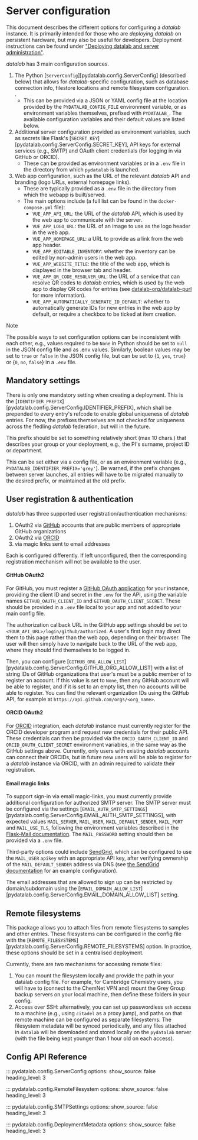 # Server configuration

This document describes the different options for configuring a *datalab*
instance.
It is primarily intended for those who are *deploying* *datalab* on persistent
hardware, but may also be useful for developers.
Deployment instructions can be found under ["Deploying datalab and server
administration"](deployment.md).

*datalab* has 3 main configuration sources.

1. The Python [`ServerConfig`][pydatalab.config.ServerConfig] (described below) that allows for *datalab*-specific configuration, such as database connection info, filestore locations and remote filesystem configuration.
.
    - This can be provided via a JSON or YAML config file at the location provided by the `PYDATALAB_CONFIG_FILE` environment variable, or as environment variables themselves, prefixed with `PYDATALAB_`. The available configuration variables and their default values are listed below.
2. Additional server configuration provided as environment variables, such as secrets like Flask's [`SECRET_KEY`][pydatalab.config.ServerConfig.SECRET_KEY], API keys for external services (e.g., SMTP) and OAuth client credentials (for logging in via GitHub or ORCID).
    - These can be provided as environment variables or in a `.env` file in the directory from which `pydatalab` is launched.
3. Web app configuration, such as the URL of the relevant *datalab* API and branding (logo URLs, external homepage links).
    - These are typically provided as a `.env` file in the directory from which the webapp is built/served.
    - The main options include (a full list can be found in the `docker-compose.yml` file):
        - `VUE_APP_API_URL`: the URL of the *datalab* API, which is used by the web app to communicate with the server.
        - `VUE_APP_LOGO_URL`: the URL of an image to use as the logo header in the web app.
        - `VUE_APP_HOMEPAGE_URL`: a URL to provide as a link from the web app header.
        - `VUE_APP_EDITABLE_INVENTORY`: whether the inventory can be edited by non-admin users in the web app.
        - `VUE_APP_WEBSITE_TITLE`: the title of the web app, which is displayed in the browser tab and header.
        - `VUE_APP_QR_CODE_RESOLVER_URL`: the URL of a service that can resolve QR codes to *datalab* entries, which is used by the web app to display QR codes for entries (see [datalab-org/datalab-purl](https://github.com/datalab-org/datalab-purl) for more information).
        - `VUE_APP_AUTOMATICALLY_GENERATE_ID_DEFAULT`: whether to automatically generate IDs for new entries in the web app by default, or require a checkbox to be ticked at item creation.

> [!NOTE]
> The possible ways to set configuration options can be inconsistent with each other, e.g., values required to be `None` in Python should be set to `null` in the JSON config file and as .env values. Similarly, boolean values may be set to `true` or `false` in the JSON config file, but can be set to {`1`, `yes`, `true`} or {`0`, `no`, `false`} in a `.env` file.

## Mandatory settings

There is only one mandatory setting when creating a deployment.
This is the [`IDENTIFIER_PREFIX`][pydatalab.config.ServerConfig.IDENTIFIER_PREFIX], which shall be prepended to every entry's refcode to enable global uniqueness of *datalab* entries.
For now, the prefixes themselves are not checked for uniqueness across the fledling *datalab* federation, but will in the future.

This prefix should be set to something relatively short (max 10 chars.) that describes your group or your deployment, e.g., the PI's surname, project ID or department.

This can be set either via a config file, or as an environment variable (e.g., `PYDATALAB_IDENTIFIER_PREFIX='grey'`).
Be warned, if the prefix changes between server launches, all entries will have to be migrated manually to the desired prefix, or maintained at the old prefix.

## User registration & authentication

*datalab* has three supported user registration/authentication
mechanisms:

1. OAuth2 via [GitHub](https://github.com) accounts that are public members of appropriate GitHub organizations
2. OAuth2 via [ORCID](https://orcid.org)
3. via magic links sent to email addresses

Each is configured differently.
If left unconfigured, then the corresponding registration mechanism will not be available to the user.

#### GitHub OAuth2

For GitHub, you must register a [GitHub OAuth
application](https://docs.github.com/en/apps/oauth-apps/building-oauth-apps/creating-an-oauth-app) for your instance, providing the client ID and secret in the `.env` for the API, using the variable names `GITHUB_OAUTH_CLIENT_ID` and `GITHUB_OAUTH_CLIENT_SECRET`.
These should be provided in a `.env` file local to your app and not added to your main config file.

The authorization callback URL in the GitHub app settings should be set to `<YOUR_API_URL>/login/github/authorized`.
A user's first login may direct them to this page rather than the web app, depending on their browser.
The user will then simply have to navigate back to the URL of the web app, where they should find themselves to be logged in.

Then, you can configure [`GITHUB_ORG_ALLOW_LIST`][pydatalab.config.ServerConfig.GITHUB_ORG_ALLOW_LIST] with a list of string IDs of GitHub organizations that user's must be a public member of to register an account.
If this value is set to `None`, then any GitHub account will be able to register, and if it is set to an empty list, then no accounts will be able to register.
You can find the relevant organization IDs using the GitHub API, for example at `https://api.github.com/orgs/<org_name>`.

#### ORCID OAuth2

For [ORCID](https://orcid.org) integration, each *datalab* instance must currently register for the ORCID developer program and request new credentials for their public API.
These credentials can then be provided via the `ORCID_OAUTH_CLIENT_ID` and `ORCID_OAUTH_CLIENT_SECRET` environment variables, in the same way as the GitHub settings above.
Currently, only users with existing *datalab* accounts can connect their ORCIDs, but in future new users will be able to register for a *datalab* instance via ORCID, with an admin required to validate their registration.

#### Email magic links

To support sign-in via email magic-links, you must currently provide additional configuration for authorized SMTP server.
The SMTP server must be configured via the settings [`EMAIL_AUTH_SMTP_SETTINGS`][pydatalab.config.ServerConfig.EMAIL_AUTH_SMTP_SETTINGS], with expected values `MAIL_SERVER`, `MAIL_USER`, `MAIL_DEFAULT_SENDER`, `MAIL_PORT` and `MAIL_USE_TLS`, following the environment variables described in the [Flask-Mail documentation](https://flask-mail.readthedocs.io/en/latest/#configuring-flask-mail).
The `MAIL_PASSWORD` setting should then be provided via a `.env` file.

Third-party options could include [SendGrid](https://sendgrid.com/), which can be configured to use the `MAIL_USER` `apikey` with an appropriate API key, after verifying ownership of the `MAIL_DEFAULT_SENDER` address via DNS (see [the SendGrid documentation](https://sendgrid.com/en-us/blog/sending-emails-from-python-flask-applications-with-twilio-sendgrid) for an example configuration).

The email addresses that are allowed to sign up can be restricted by domain/subdomain using the [`EMAIL_DOMAIN_ALLOW_LIST`][pydatalab.config.ServerConfig.EMAIL_DOMAIN_ALLOW_LIST] setting.

## Remote filesystems

This package allows you to attach files from remote filesystems to samples and other entries.
These filesystems can be configured in the config file with the [`REMOTE_FILESYSTEMS`][pydatalab.config.ServerConfig.REMOTE_FILESYSTEMS] option.
In practice, these options should be set in a centralised deployment.

Currently, there are two mechanisms for accessing remote files:

1. You can mount the filesystem locally and provide the path in your datalab config file. For example, for Cambridge Chemistry users, you will have to (connect to the ChemNet VPN and) mount the Grey Group backup servers on your local machine, then define these folders in your config.
2. Access over SSH: alternatively, you can set up passwordless `ssh` access to a machine (e.g., using `citadel` as a proxy jump), and paths on that remote machine can be configured as separate filesystems. The filesystem metadata will be synced periodically, and any files attached in `datalab` will be downloaded and stored locally on the `pydatalab` server (with the file being kept younger than 1 hour old on each access).


## Config API Reference

::: pydatalab.config.ServerConfig
    options:
      show_source: false
      heading_level: 3

::: pydatalab.config.RemoteFilesystem
    options:
      show_source: false
      heading_level: 3

::: pydatalab.config.SMTPSettings
    options:
      show_source: false
      heading_level: 3

::: pydatalab.config.DeploymentMetadata
    options:
      show_source: false
      heading_level: 3
